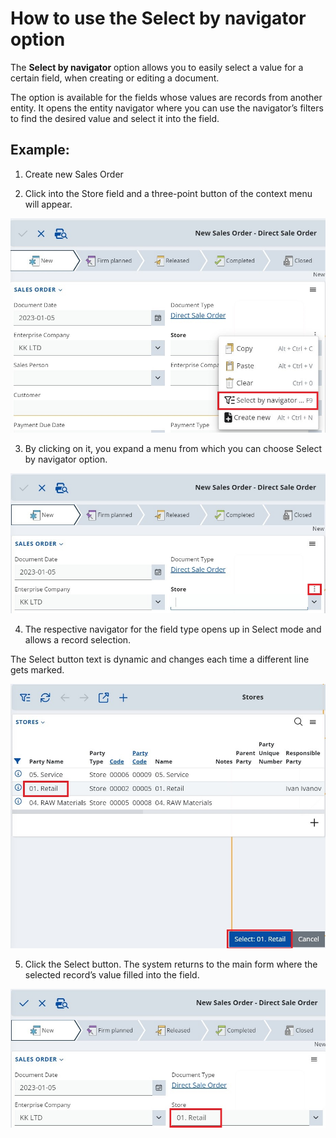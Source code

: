 # How to use the Select by navigator option

The **Select by navigator** option allows you to easily select a value for a certain field, when creating or editing a document.  

The option is available for the fields whose values are records from another entity. It opens the entity navigator where you can use the navigator’s filters to find the desired value and select it into the field. 

## Example: 

1. Create new Sales Order

2. Click into the Store field and a three-point button of the context menu will appear. 

![Pictures](pictures/02_select_by_navigator.png)

3. By clicking on it, you expand a menu from which you can choose Select by navigator option.

![Pictures](pictures/03_three_points_button.png)

4. The respective navigator for the field type opens up in Select mode and allows a record selection.  

The Select button text is dynamic and changes each time a different line gets marked.

![Pictures](pictures/04_navigator_ith_select_button.png)

5. Click the Select button. The system returns to the main form where the selected record’s value filled into the field.

![Pictures](pictures/05_filled_selected_value.png)
 
